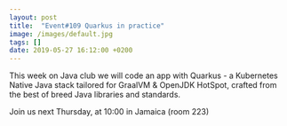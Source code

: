 ```yaml
---
layout: post
title:  "Event#109 Quarkus in practice"
image: /images/default.jpg
tags: []
date: 2019-05-27 16:12:00 +0200
---
```


This week on Java club we will code an app with Quarkus - a Kubernetes Native Java stack tailored for GraalVM & OpenJDK HotSpot, crafted from the best of breed Java libraries and standards.[]()

Join us next Thursday, at 10:00 in Jamaica (room 223)
